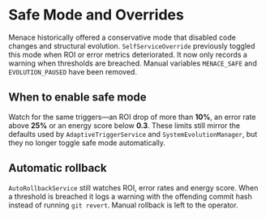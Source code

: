 # Safe Mode and Overrides

Menace historically offered a conservative mode that disabled code changes and
structural evolution. `SelfServiceOverride` previously toggled this mode when
ROI or error metrics deteriorated. It now only records a warning when
thresholds are breached. Manual variables `MENACE_SAFE` and `EVOLUTION_PAUSED`
have been removed.

## When to enable safe mode

Watch for the same triggers&mdash;an ROI drop of more than **10%**, an error rate
above **25%** or an energy score below **0.3**. These limits still mirror the
defaults used by `AdaptiveTriggerService` and `SystemEvolutionManager`, but they
no longer toggle safe mode automatically.

## Automatic rollback

`AutoRollbackService` still watches ROI, error rates and energy score. When a
threshold is breached it logs a warning with the offending commit hash instead
of running `git revert`. Manual rollback is left to the operator.
